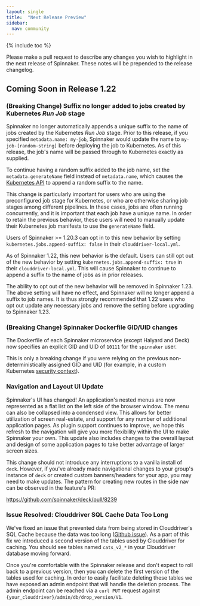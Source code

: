 ```yaml
---
layout: single
title:  "Next Release Preview"
sidebar:
  nav: community
---
```


{% include toc %}

Please make a pull request to describe any changes you wish to highlight
in the next release of Spinnaker. These notes will be prepended to the release
changelog.

## Coming Soon in Release 1.22

### (Breaking Change) Suffix no longer added to jobs created by Kubernetes _Run Job_ stage

Spinnaker no longer automatically appends a unique suffix to the name of jobs
created by the Kubernetes _Run Job_ stage. Prior to this release, if you
specified `metadata.name: my-job`, Spinnaker would update the name to
`my-job-[random-string]` before deploying the job to Kubernetes. As of this
release, the job's name will be passed through to Kubernetes exactly as
supplied.

To continue having a random suffix added to the job name, set the
`metadata.generateName` field instead of `metadata.name`, which causes the
[Kubernetes API](https://kubernetes.io/docs/reference/using-api/api-concepts/#generated-values)
to append a random suffix to the name.

This change is particularly important for users who are using the preconfigured
job stage for Kubernetes, or who are otherwise sharing job stages among
different pipelines. In these cases, jobs are often running concurrently, and it
is important that each job have a unique name. In order to retain the previous
behavior, these users will need to manually update their Kubernetes job
manifests to use the `generateName` field.

Users of Spinnaker >= 1.20.3 can opt in to this new behavior by setting
`kubernetes.jobs.append-suffix: false` in their `clouddriver-local.yml`.

As of Spinnaker 1.22, this new behavior is the default. Users can still opt out
of the new behavior by setting `kubernetes.jobs.append-suffix: true` in their
`clouddriver-local.yml`. This will cause Spinnaker to continue to append a
suffix to the name of jobs as in prior releases.

The ability to opt out of the new behavior will be removed in Spinnaker 1.23.
The above setting will have no effect, and Spinnaker will no longer append a
suffix to job names. It is thus strongly recommended that 1.22 users who opt out
update any necessary jobs and remove the setting before upgrading to Spinnaker
1.23.

### (Breaking Change) Spinnaker Dockerfile GID/UID changes

The Dockerfile of each Spinnaker microservice (except Halyard and Deck) now
specifies an explicit GID and UID of `10111` for the `spinnaker` user.

This is only a breaking change if you were relying on the previous
non-deterministically assigned GID and UID
(for example, in a custom Kubernetes [security context](https://kubernetes.io/docs/tasks/configure-pod-container/security-context/)).

### Navigation and Layout UI Update

Spinnaker's UI has changed! An application's nested menus are now represented as a flat list on the left side of the browser window. The menu can also be collapsed into a condensed view. This allows for better utilization of screen real-estate, and support for any number of additional application pages. As plugin support continues to improve, we hope this refresh to the navigation will give you more flexibility within the UI to make Spinnaker your own. This update also includes changes to the overall layout and design of some application pages to take better advantage of larger screen sizes.

This change should not introduce any interruptions to a vanilla install of `deck`. However, if you've already made navigational changes to your group's instance of `deck` or created custom banners/headers for your app, you may need to make updates. The pattern for creating new routes in the side nav can be observed in the feature's PR:

https://github.com/spinnaker/deck/pull/8239

### Issue Resolved: Clouddriver SQL Cache Data Too Long

We've fixed an issue that prevented data from being stored in Clouddriver's SQL 
Cache because the data was too long 
([Github issue](https://github.com/spinnaker/spinnaker/issues/5600)). As a part
of this fix we introduced a second version of the tables used by Clouddriver
for caching. You should see tables named `cats_v2_*` in your Clouddriver 
database moving forward.

Once you're comfortable with the Spinnaker release and don't expect to roll back 
to a previous version, then you can delete the first version of the tables used 
for caching. In order to easily facilitate deleting these tables we have exposed 
an admin endpoint that will handle the deletion process. The admin endpoint can 
be reached via a `curl PUT` request against 
`{your_clouddriver}/admin/db/drop_version/V1`.
